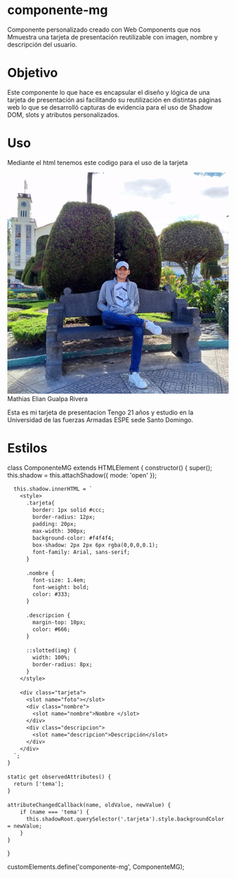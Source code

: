 # componente-mg
Componente personalizado creado con Web Components que nos Mmuestra una tarjeta de presentación reutilizable con imagen, nombre y descripción del usuario.

# Objetivo

Este componente lo que hace es encapsular el diseño y lógica de una tarjeta de presentación asi facilitando su reutilización en distintas páginas web lo que se desarrolló capturas de evidencia para el uso de Shadow DOM, slots y atributos personalizados.

# Uso

Mediante el html tenemos este codigo para el uso de la tarjeta

<componente-mg tema="#dfdfdf" >
      <img slot="foto" src="perfil/perfil.png" alt="Foto de perfil">
      <span slot="nombre">Mathias Elian Gualpa Rivera</span>
      <p slot="descripcion">Esta es mi tarjeta de presentacion 
        Tengo 21 años y estudio en la Universidad de las fuerzas
        Armadas ESPE sede Santo Domingo.</p>
    </componente-mg>

# Estilos
class ComponenteMG extends HTMLElement {
    constructor() {
      super();
      this.shadow = this.attachShadow({ mode: 'open' });
  
      this.shadow.innerHTML = `
        <style>
          .tarjeta{
            border: 1px solid #ccc;
            border-radius: 12px;
            padding: 20px;
            max-width: 300px;
            background-color: #f4f4f4;
            box-shadow: 2px 2px 6px rgba(0,0,0,0.1);
            font-family: Arial, sans-serif;
          }
  
          .nombre {
            font-size: 1.4em;
            font-weight: bold;
            color: #333;
          }
  
          .descripcion {
            margin-top: 10px;
            color: #666;
          }
  
          ::slotted(img) {
            width: 100%;
            border-radius: 8px;
          }
        </style>
  
        <div class="tarjeta">
          <slot name="foto"></slot>
          <div class="nombre">
            <slot name="nombre">Nombre </slot>
          </div>
          <div class="descripcion">
            <slot name="descripcion">Descripción</slot>
          </div>
        </div>
      `;
    }
  
    static get observedAttributes() {
      return ['tema'];
    }
  
    attributeChangedCallback(name, oldValue, newValue) {
        if (name === 'tema') {
          this.shadowRoot.querySelector('.tarjeta').style.backgroundColor = newValue;
        }
    }
  }
  
  customElements.define('componente-mg', ComponenteMG);
  
  
